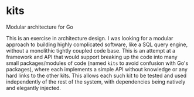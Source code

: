 # kits
Modular architecture for Go

This is an exercise in architecture design. I was looking for a modular approach
to building highly complicated software, like a SQL query engine, without a
monolithic tightly coupled code base. This is an attempt at a framework and API
that would support breaking up the code into many small packages/modules of code
(named `kits` to avoid confusion with Go's packages), where each implements a
simple API without knowledge or any hard links to the other kits. This allows
each such kit to be tested and used independently of the rest of the system,
with dependencies being natively and elegantly injected.
